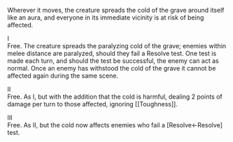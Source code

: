 Wherever it moves, the creature spreads the cold of the grave around itself like an aura, and everyone in its immediate vicinity is at risk of being affected.

I<br>Free. The creature spreads the paralyzing cold of the grave; enemies within melee distance are paralyzed, should they fail a Resolve test. One test is made each turn, and should the test be successful, the enemy can act as normal. Once an enemy has withstood the cold of the grave it cannot be affected again during the same scene.

II<br>Free. As I, but with the addition that the cold is harmful, dealing 2 points of damage per turn to those affected, ignoring [[Toughness]].

III<br>Free. As II, but the cold now affects enemies who fail a \[Resolve←Resolve\] test.